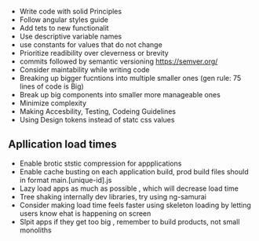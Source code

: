 * Write code with solid Principles
* Follow angular styles guide
* Add tets to new functionalit
* Use descriptive variable names
* use constants for values that do not change
* Prioritize readibility over cleverness or brevity
* commits followed by semantic versioning https://semver.org/
* Consider maintability while writing code
* Breaking up bigger fucntions into multiple smaller ones (gen rule: 75 lines of code is Big)
* Break up big components into smaller more manageable ones
* Minimize complexity
* Making Accesbility, Testing, Codeing Guidelines
* Using Design tokens instead of statc css values


## Apllication load times
 
 * Enable brotic ststic compression for appplications
 * Enable cache busting on each application build, prod build files should in format main.[unique-id].js
 * Lazy load apps as much as possible , which will decrease load time
 * Tree shaking internally dev libraries, try using ng-samurai
 * Consider making load time feels faster using skeleton loading by letting users know ehat is happening on screen
 * Slpit apps if they get too big , remember to build products, not small monoliths